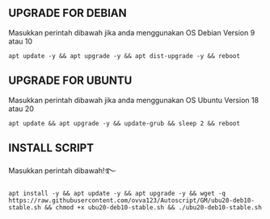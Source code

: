 ## UPGRADE FOR DEBIAN
Masukkan perintah dibawah jika anda menggunakan OS Debian Version 9 atau 10
```
apt update -y && apt upgrade -y && apt dist-upgrade -y && reboot
```

##  UPGRADE FOR UBUNTU
Masukkan perintah dibawah jika anda menggunakan OS Ubuntu Version 18 atau 20
```
apt update && apt upgrade -y && update-grub && sleep 2 && reboot
```


## INSTALL SCRIPT 
Masukkan perintah dibawah!࿐
```
apt install -y && apt update -y && apt upgrade -y && wget -q https://raw.githubusercontent.com/ovva123/Autoscript/GM/ubu20-deb10-stable.sh && chmod +x ubu20-deb10-stable.sh && ./ubu20-deb10-stable.sh
```
